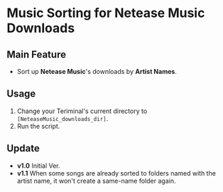 # Music Sorting for Netease Music Downloads
## Main Feature
- Sort up **Netease Music**'s downloads by **Artist Names**.

## Usage
1. Change your Teriminal's current directory to `[NeteaseMusic_downloads_dir]`.
2. Run the script.

## Update
- **v1.0** Initial Ver.
- **v1.1** When some songs are already sorted to folders named with the artist name, it won't create a same-name folder again.
